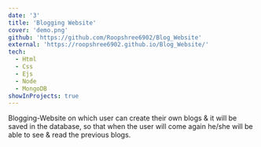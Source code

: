```yaml
---
date: '3'
title: 'Blogging Website'
cover: 'demo.png'
github: 'https://github.com/Roopshree6902/Blog_Website'
external: 'https://roopshree6902.github.io/Blog_Website/'
tech:
  - Html 
  - Css
  - Ejs
  - Node
  - MongoDB
showInProjects: true
---
```


Blogging-Website on which user can create their own blogs & it will be saved in the database, so that when the user will come again he/she will be able to see & read the previous blogs. 


